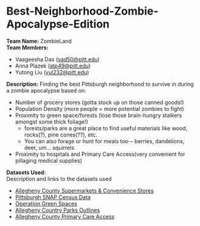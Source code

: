 # Best-Neighborhood-Zombie-Apocalypse-Edition
**Team Name:** ZombieLand   
**Team Members:** 
- Vaageesha Das (vad50@pitt.edu)  
- Anna Plazek (atp49@pitt.edu)  
- Yutong Liu (yul232@pitt.edu)  

**Description:** 
Finding the best Pittsburgh neighborhood to survive in during a zombie apocalypse based on:
- Number of grocery stores (gotta stock up on those canned goods!)  
- Population Density (more people = more potential zombies to fight)  
- Proximity to green space/forests (lose those brain-hungry stalkers amongst some thick foliage!)  
    - forests/parks are a great place to find useful materials like wood, rocks(?), pine cones(??), etc.  
    - You can also forage or hunt for meals too-- berries, dandelions, deer, um... squirrels   
- Proximity to hospitals and Primary Care Access(very convenient for pillaging medical supplies) 

**Datasets Used:**  
Description and links to the datasets used  
- [Allegheny County Supermarkets & Convenience Stores](https://data.wprdc.org/dataset/allegheny-county-supermarkets-convenience-stores)  
- [Pittsburgh SNAP Census Data](https://data.wprdc.org/dataset/pgh/resource/b7156251-6036-4b68-ad2a-95566c84343e)    
- [Operation Green Spaces](https://data.wprdc.org/dataset/operations-green-spaces)    
- [Allegheny Country Parks Outlines](https://data.wprdc.org/dataset/allegheny-county-parks-outlines)  
- [Allegheny County Primary Care Access](https://data.wprdc.org/dataset/allegheny-county-primary-care-facilities)

